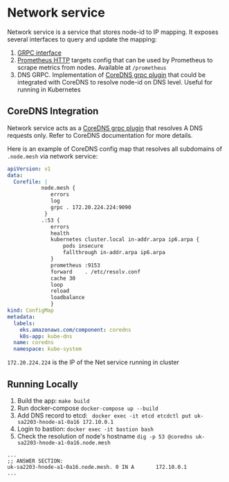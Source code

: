 # Network service
Network service is a service that stores node-id to IP mapping. 
It exposes several interfaces to query and update the mapping: 
1. [GRPC interface](/pb/net.proto)
2. [Prometheus HTTP](https://prometheus.io/docs/prometheus/2.31/configuration/configuration/#http_sd_config) targets config that can be used by 
Prometheus to scrape metrics from nodes. Available at `/prometheus`
3. DNS GRPC. Implementation of [CoreDNS grpc plugin](https://coredns.io/plugins/grpc/) 
that could be integrated with CoreDNS to resolve node-id on DNS level. Useful for running in Kubernetes  


## CoreDNS Integration

Network service acts as a [CoreDNS grpc plugin](https://coredns.io/plugins/grpc/) that resolves A  DNS requests only.
Refer to CoreDNS documentation for more details. 

Here is an example of CoreDNS config map that resolves all subdomains of `.node.mesh` via network service:
``` yaml
apiVersion: v1
data:
  Corefile: |
           node.mesh {
              errors
              log
              grpc . 172.20.224.224:9090
            }
           .:53 {
              errors
              health
              kubernetes cluster.local in-addr.arpa ip6.arpa {
                  pods insecure
                  fallthrough in-addr.arpa ip6.arpa
              }
              prometheus :9153
              forward    . /etc/resolv.conf
              cache 30
              loop
              reload
              loadbalance
              }
kind: ConfigMap
metadata:
  labels:
    eks.amazonaws.com/component: coredns
    k8s-app: kube-dns
  name: coredns
  namespace: kube-system
```

`172.20.224.224` is the IP of the Net service running in cluster 


## Running Locally

1. Build the app:
`make build`
2. Run docker-compose
`docker-compose up --build`
3. Add DNS record to etcd:
` docker exec -it etcd etcdctl put uk-sa2203-hnode-a1-0a16 172.10.0.1`
4. Login to bastion: `docker exec -it bastion bash`
5. Check the resolution of node's hostname `dig -p 53 @coredns uk-sa2203-hnode-a1-0a16.node.mesh`
```
...
;; ANSWER SECTION:
uk-sa2203-hnode-a1-0a16.node.mesh. 0 IN A       172.10.0.1
...
```